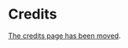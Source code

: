 ﻿# Credits

[The credits page has been moved](https://github.com/FrostBird347/DMPServerMap/wiki/Credits).
